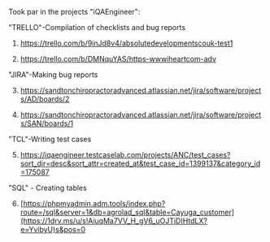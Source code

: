 Took par in the projects "iQAEngineer":

"TRELLO"-Compilation of checklists and bug reports 
1. https://trello.com/b/9inJd8v4/absolutedevelopmentscouk-test1 

2. https://trello.com/b/DMNquYAS/https-wwwiheartcom-adv

"JIRA"-Making bug reports

3. https://sandtonchiropractoradvanced.atlassian.net/jira/software/projects/AD/boards/2

4. https://sandtonchiropractoradvanced.atlassian.net/jira/software/projects/SAN/boards/1

"TCL"-Writing test cases

5. https://iqaengineer.testcaselab.com/projects/ANC/test_cases?sort_dir=desc&sort_attr=created_at&test_case_id=1399137&category_id=175087

"SQL" - Creating tables

6. [https://phpmyadmin.adm.tools/index.php?route=/sql&server=1&db=agrolad_sql&table=Cayuga_customer](https://1drv.ms/u/s!AiuqMa7VV_H_gV6_uOJTjDIHtdLX?e=YvibyU)s&pos=0

